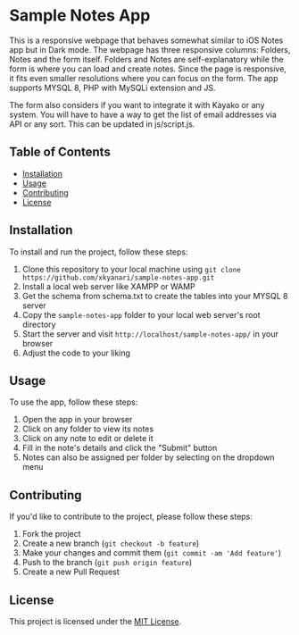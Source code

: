 # Sample Notes App

This is a responsive webpage that behaves somewhat similar to iOS Notes app but in Dark mode. The webpage has three responsive columns: Folders, Notes and the form itself. Folders and Notes are self-explanatory while the form is where you can load and create notes. Since the page is responsive, it fits even smaller resolutions where you can focus on the form. The app supports MYSQL 8, PHP with MySQLi extension and JS.

The form also considers if you want to integrate it with Kayako or any system. You will have to have a way to get the list of email addresses via API or any sort. This can be updated in js/script.js.

## Table of Contents

- [Installation](#installation)
- [Usage](#usage)
- [Contributing](#contributing)
- [License](#license)

## Installation

To install and run the project, follow these steps:

1. Clone this repository to your local machine using `git clone https://github.com/xkyanari/sample-notes-app.git`
2. Install a local web server like XAMPP or WAMP
3. Get the schema from schema.txt to create the tables into your MYSQL 8 server
4. Copy the `sample-notes-app` folder to your local web server's root directory
5. Start the server and visit `http://localhost/sample-notes-app/` in your browser
6. Adjust the code to your liking

## Usage

To use the app, follow these steps:

1. Open the app in your browser
2. Click on any folder to view its notes
3. Click on any note to edit or delete it
4. Fill in the note's details and click the "Submit" button
5. Notes can also be assigned per folder by selecting on the dropdown menu

## Contributing

If you'd like to contribute to the project, please follow these steps:

1. Fork the project
2. Create a new branch (`git checkout -b feature`)
3. Make your changes and commit them (`git commit -am 'Add feature'`)
4. Push to the branch (`git push origin feature`)
5. Create a new Pull Request

## License

This project is licensed under the [MIT License](https://opensource.org/licenses/MIT).
